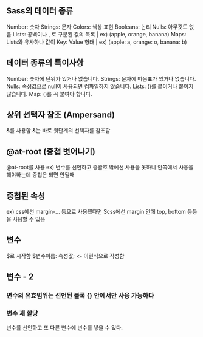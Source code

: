 ## Sass의 데이터 종류

Number: 숫자
Strings: 문자
Colors: 색상 표현
Booleans: 논리
Nulls: 아무것도 없음
Lists: 공백이나 , 로 구분된 값의 목록 | ex) (apple, orange, banana)
Maps: Lists와 유사하나 값이 Key: Value 형태 | ex) (apple: a, orange: o, banana: b)

## 데이터 종류의 특이사항
Number: 숫자에 단위가 있거나 없습니다.
Strings: 문자에 따옴표가 있거나 없습니다.
Nulls: 속성값으로 null이 사용되면 컴파일하지 않습니다.
Lists: ()를 붙이거나 붙이지 않습니다.
Map: ()를 꼭 붙여야 합니다.

## 상위 선택자 참조 (Ampersand)

&를 사용함
&는 바로 윗단계의 선택자를 참조함

## @at-root (중첩 벗어나기)

@at-root를 사용
ex) 변수를 선언하고 중괄호 밖에선 사용을 못하니 안쪽에서 사용을 해야하는데 중첩은 되면 안될때

## 중첩된 속성
ex) css에선 margin-... 등으로 사용헀다면 Scss에선  margin 안에 top, bottom 등등을 사용할 수 있음

## 변수

$로 시작함
$변수이름: 속성값; <- 이런식으로 작성함

## 변수 - 2
### 변수의 유효범위는 선언된 블록 {} 안에서만 사용 가능하다
### 변수 재 할당

변수를 선언하고 또 다른 변수에 변수를 넣을 수 있다.
